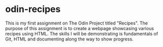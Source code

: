 # odin-recipes
This is my first assignment on The Odin Project titled "Recipes". The purpose of this assignment is to create a webpage showcasing various recipes using HTML.
The skills I will be demonstrating is fundamentals of Git, HTML and documenting along the way to show progress.
<!--Don’t forget everything we went over in the previous lesson about commit messages!

When you’re building your project, you will probably end up doing several git add + git commit cycles before being ready to push it up to GitHub with git push origin main.

When writing code, it’s considered best practice to commit early and often. Commit every time you have a meaningful change in the code. This will create a timeline of your progress and show that your finished code didn’t appear out of nowhere.

After you have entered git push origin main, switch over to your browser and open your repository on GitHub. You should now see all the files you just pushed.

Okay, that’s enough Git for the moment – time to actually build stuff!-->